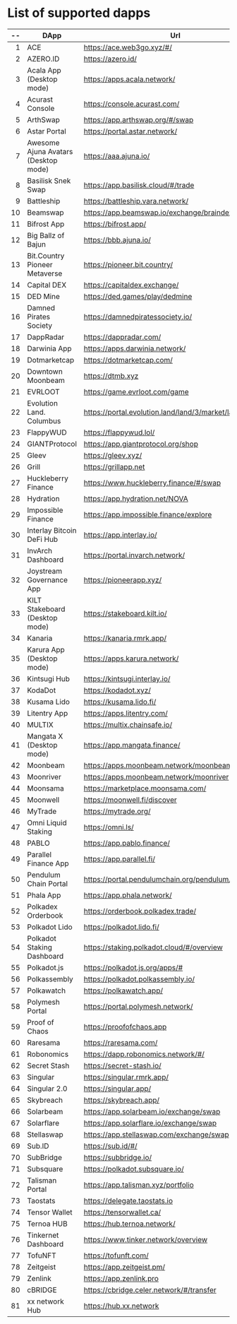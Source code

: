 
# List of supported dapps
| --  |                 DApp                 |                         Url                         |             Tags              |
| --: | ------------------------------------ | --------------------------------------------------- | ----------------------------- |
|   1 | ACE                                  | https://ace.web3go.xyz/#/                           | utilities                     |
|   2 | AZERO.ID                             | https://azero.id/                                   | utilities                     |
|   3 | Acala App (Desktop mode)             | https://apps.acala.network/                         | bridge,dex,staking            |
|   4 | Acurast Console                      | https://console.acurast.com/                        | utilities                     |
|   5 | ArthSwap                             | https://app.arthswap.org/#/swap                     | dex,staking,evm               |
|   6 | Astar Portal                         | https://portal.astar.network/                       | bridge,staking,evm            |
|   7 | Awesome Ajuna Avatars (Desktop mode) | https://aaa.ajuna.io/                               | nft,gaming                    |
|   8 | Basilisk Snek Swap                   | https://app.basilisk.cloud/#/trade                  | bridge,dex                    |
|   9 | Battleship                           | https://battleship.vara.network/                    | gaming                        |
|  10 | Beamswap                             | https://app.beamswap.io/exchange/braindex           | bridge,dex,staking,evm        |
|  11 | Bifrost App                          | https://bifrost.app/                                | bridge,crowdloans,dex,staking |
|  12 | Big Ballz of Bajun                   | https://bbb.ajuna.io/                               | nft,gaming                    |
|  13 | Bit.Country Pioneer Metaverse        | https://pioneer.bit.country/                        | nft,staking,gaming            |
|  14 | Capital DEX                          | https://capitaldex.exchange/                        | dex,staking,evm               |
|  15 | DED Mine                             | https://ded.games/play/dedmine                      | gaming,nft                    |
|  16 | Damned Pirates Society               | https://damnedpiratessociety.io/                    | nft,evm,gaming                |
|  17 | DappRadar                            | https://dappradar.com/                              | social                        |
|  18 | Darwinia App                         | https://apps.darwinia.network/                      | staking                       |
|  19 | Dotmarketcap                         | https://dotmarketcap.com/                           | social                        |
|  20 | Downtown Moonbeam                    | https://dtmb.xyz                                    | evm,social                    |
|  21 | EVRLOOT                              | https://game.evrloot.com/game                       | nft,gaming                    |
|  22 | Evolution Land. Columbus             | https://portal.evolution.land/land/3/market/land    | nft,evm,gaming                |
|  23 | FlappyWUD                            | https://flappywud.lol/                              | gaming                        |
|  24 | GIANTProtocol                        | https://app.giantprotocol.org/shop                  | utilities                     |
|  25 | Gleev                                | https://gleev.xyz/                                  | social                        |
|  26 | Grill                                | https://grillapp.net                                | social                        |
|  27 | Huckleberry Finance                  | https://www.huckleberry.finance/#/swap              | bridge,dex,staking,evm        |
|  28 | Hydration                            | https://app.hydration.net/NOVA                      | bridge,dex                    |
|  29 | Impossible Finance                   | https://app.impossible.finance/explore              | dex,evm                       |
|  30 | Interlay Bitcoin DeFi Hub            | https://app.interlay.io/                            | bridge,staking,dex            |
|  31 | InvArch Dashboard                    | https://portal.invarch.network/                     | crowdloans,governance         |
|  32 | Joystream Governance App             | https://pioneerapp.xyz/                             | governance                    |
|  33 | KILT Stakeboard (Desktop mode)       | https://stakeboard.kilt.io/                         | staking                       |
|  34 | Kanaria                              | https://kanaria.rmrk.app/                           | nft                           |
|  35 | Karura App (Desktop mode)            | https://apps.karura.network/                        | bridge,dex,staking            |
|  36 | Kintsugi Hub                         | https://kintsugi.interlay.io/                       | bridge,staking,crowdloans     |
|  37 | KodaDot                              | https://kodadot.xyz/                                | nft                           |
|  38 | Kusama Lido                          | https://kusama.lido.fi/                             | staking,evm                   |
|  39 | Litentry App                         | https://apps.litentry.com/                          | bridge,evm                    |
|  40 | MULTIX                               | https://multix.chainsafe.io/                        | utilities                     |
|  41 | Mangata X (Desktop mode)             | https://app.mangata.finance/                        | bridge                        |
|  42 | Moonbeam                             | https://apps.moonbeam.network/moonbeam              | bridge,staking,crowdloans,evm |
|  43 | Moonriver                            | https://apps.moonbeam.network/moonriver             | bridge,staking,crowdloans,evm |
|  44 | Moonsama                             | https://marketplace.moonsama.com/                   | nft,evm                       |
|  45 | Moonwell                             | https://moonwell.fi/discover                        | bridge,staking,evm            |
|  46 | MyTrade                              | https://mytrade.org/                                | dex,staking,evm               |
|  47 | Omni Liquid Staking                  | https://omni.ls/                                    | bridge,staking                |
|  48 | PABLO                                | https://app.pablo.finance/                          | dex                           |
|  49 | Parallel Finance App                 | https://app.parallel.fi/                            | bridge,dex                    |
|  50 | Pendulum Chain Portal                | https://portal.pendulumchain.org/pendulum/dashboard | utilities,staking             |
|  51 | Phala App                            | https://app.phala.network/                          | staking                       |
|  52 | Polkadex Orderbook                   | https://orderbook.polkadex.trade/                   | dex,utilities                 |
|  53 | Polkadot Lido                        | https://polkadot.lido.fi/                           | staking,evm                   |
|  54 | Polkadot Staking Dashboard           | https://staking.polkadot.cloud/#/overview           | staking,utilities             |
|  55 | Polkadot.js                          | https://polkadot.js.org/apps/#                      | utilities                     |
|  56 | Polkassembly                         | https://polkadot.polkassembly.io/                   | governance                    |
|  57 | Polkawatch                           | https://polkawatch.app/                             | staking                       |
|  58 | Polymesh Portal                      | https://portal.polymesh.network/                    | utilities,staking,nft         |
|  59 | Proof of Chaos                       | https://proofofchaos.app                            | nft,governance                |
|  60 | Raresama                             | https://raresama.com/                               | nft                           |
|  61 | Robonomics                           | https://dapp.robonomics.network/#/                  | utilities                     |
|  62 | Secret Stash                         | https://secret-stash.io/                            | nft,utilities                 |
|  63 | Singular                             | https://singular.rmrk.app/                          | nft                           |
|  64 | Singular 2.0                         | https://singular.app/                               | nft                           |
|  65 | Skybreach                            | https://skybreach.app/                              | nft,evm,gaming                |
|  66 | Solarbeam                            | https://app.solarbeam.io/exchange/swap              | bridge,dex,staking,evm        |
|  67 | Solarflare                           | https://app.solarflare.io/exchange/swap             | bridge,dex,staking,evm        |
|  68 | Stellaswap                           | https://app.stellaswap.com/exchange/swap            | bridge,dex,staking,evm        |
|  69 | Sub.ID                               | https://sub.id/#/                                   | utilities                     |
|  70 | SubBridge                            | https://subbridge.io/                               | bridge,evm                    |
|  71 | Subsquare                            | https://polkadot.subsquare.io/                      | governance                    |
|  72 | Talisman Portal                      | https://app.talisman.xyz/portfolio                  | crowdloans,nft                |
|  73 | Taostats                             | https://delegate.taostats.io                        | staking                       |
|  74 | Tensor Wallet                        | https://tensorwallet.ca/                            | utilities,staking             |
|  75 | Ternoa HUB                           | https://hub.ternoa.network/                         | staking                       |
|  76 | Tinkernet Dashboard                  | https://www.tinker.network/overview                 | staking,bridge,crowdloans     |
|  77 | TofuNFT                              | https://tofunft.com/                                | nft,evm                       |
|  78 | Zeitgeist                            | https://app.zeitgeist.pm/                           | utilities                     |
|  79 | Zenlink                              | https://app.zenlink.pro                             | dex,staking                   |
|  80 | cBRIDGE                              | https://cbridge.celer.network/#/transfer            | dex,evm,nft                   |
|  81 | xx network Hub                       | https://hub.xx.network                              | social,staking,utilities      |
